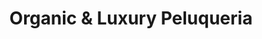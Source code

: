 ---
title: "Organic & Luxury Peluqueria"
url: /sant-cugat-del-valles/organic-y-luxury-peluqueria/
shop: peluquería
---